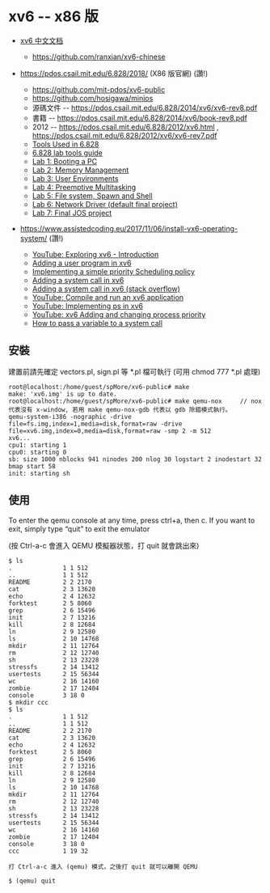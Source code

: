 # xv6 -- x86 版

* [xv6 中文文档](https://th0ar.gitbooks.io/xv6-chinese/content/)
    * https://github.com/ranxian/xv6-chinese
* https://pdos.csail.mit.edu/6.828/2018/ (X86 版官網) (讚!)
    * https://github.com/mit-pdos/xv6-public
    * https://github.com/hosigawa/minios
    * 源碼文件 -- https://pdos.csail.mit.edu/6.828/2014/xv6/xv6-rev8.pdf
    * 書籍 -- https://pdos.csail.mit.edu/6.828/2014/xv6/book-rev8.pdf
    * 2012 -- https://pdos.csail.mit.edu/6.828/2012/xv6.html , https://pdos.csail.mit.edu/6.828/2012/xv6/xv6-rev7.pdf
    * [Tools Used in 6.828](https://pdos.csail.mit.edu/6.828/2012/tools.html)
    * [6.828 lab tools guide](https://pdos.csail.mit.edu/6.828/2018/labguide.html)
    * [Lab 1: Booting a PC](https://pdos.csail.mit.edu/6.828/2018/labs/lab1/)
    * [Lab 2: Memory Management](https://pdos.csail.mit.edu/6.828/2018/labs/lab2/)
    * [Lab 3: User Environments](https://pdos.csail.mit.edu/6.828/2018/labs/lab3/)
    * [Lab 4: Preemptive Multitasking](https://pdos.csail.mit.edu/6.828/2018/labs/lab4/)
    * [Lab 5: File system, Spawn and Shell](https://pdos.csail.mit.edu/6.828/2018/labs/lab5/)
    * [Lab 6: Network Driver (default final project)](https://pdos.csail.mit.edu/6.828/2018/labs/lab6/)
    * [Lab 7: Final JOS project](https://pdos.csail.mit.edu/6.828/2018/labs/lab7/)

* https://www.assistedcoding.eu/2017/11/06/install-vx6-operating-system/ (讚!)
    * [YouTube: Exploring xv6 - Introduction](https://www.youtube.com/watch?v=ktkAlbcoz7o)
    * [Adding a user program in xv6](https://recolog.blogspot.com/2016/03/adding-user-program-to-xv6.html)
    * [Implementing a simple priority Scheduling policy](https://www.assistedcoding.eu/2017/11/06/install-vx6-operating-system/)
    * [Adding a system call in xv6](https://www.assistedcoding.eu/2017/11/06/install-vx6-operating-system/)
    * [Adding a system call in xv6 (stack overflow)](https://stackoverflow.com/questions/8021774/how-do-i-add-a-system-call-utility-in-xv6)
    * [YouTube: Compile and run an xv6 application](https://www.youtube.com/watch?v=ikcfQw4FPEw)
    * [YouTube: Implementing ps in xv6](https://www.youtube.com/watch?v=a6p-_E9JCZc)
    * [YouTube: xv6 Adding and changing process priority](https://www.youtube.com/watch?v=hIXRrv-cBA4)
    * [How to pass a variable to a system call](https://stackoverflow.com/questions/27068394/how-to-pass-a-value-into-a-system-call-function-in-xv6)


## 安裝


建置前請先確定 vectors.pl, sign.pl 等 *.pl 檔可執行 (可用 chmod 777 *.pl 處理) 

```
root@localhost:/home/guest/spMore/xv6-public# make
make: 'xv6.img' is up to date.
root@localhost:/home/guest/spMore/xv6-public# make qemu-nox     // nox 代表沒有 x-window, 若用 make qemu-nox-gdb 代表以 gdb 除錯模式執行。
qemu-system-i386 -nographic -drive file=fs.img,index=1,media=disk,format=raw -drive file=xv6.img,index=0,media=disk,format=raw -smp 2 -m 512
xv6...
cpu1: starting 1
cpu0: starting 0
sb: size 1000 nblocks 941 ninodes 200 nlog 30 logstart 2 inodestart 32 bmap start 58
init: starting sh

```

## 使用

To enter the qemu console at any time, press ctrl+a, then c. If you want to exit, simply type “quit” to exit the emulator

(按 Ctrl-a-c 會進入 QEMU 模擬器狀態，打 quit 就會跳出來)

```
$ ls
.              1 1 512
..             1 1 512
README         2 2 2170
cat            2 3 13620
echo           2 4 12632
forktest       2 5 8060
grep           2 6 15496
init           2 7 13216
kill           2 8 12684
ln             2 9 12580
ls             2 10 14768
mkdir          2 11 12764
rm             2 12 12740
sh             2 13 23228
stressfs       2 14 13412
usertests      2 15 56344
wc             2 16 14160
zombie         2 17 12404
console        3 18 0
$ mkdir ccc
$ ls
.              1 1 512
..             1 1 512
README         2 2 2170
cat            2 3 13620
echo           2 4 12632
forktest       2 5 8060
grep           2 6 15496
init           2 7 13216
kill           2 8 12684
ln             2 9 12580
ls             2 10 14768
mkdir          2 11 12764
rm             2 12 12740
sh             2 13 23228
stressfs       2 14 13412
usertests      2 15 56344
wc             2 16 14160
zombie         2 17 12404
console        3 18 0
ccc            1 19 32

打 Ctrl-a-c 進入 (qemu) 模式，之後打 quit 就可以離開 QEMU

$ (qemu) quit

```

